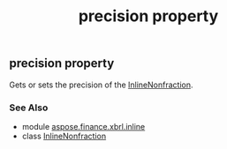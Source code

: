 ﻿---
title: precision property
second_title: Aspose.Finance for Python via .NET API References
description: 
type: docs
weight: 110
url: /python-net/aspose.finance.xbrl.inline/inlinenonfraction/precision/
is_root: false
---

## precision property


Gets or sets the precision of the [InlineNonfraction](/finance/python-net/aspose.finance.xbrl.inline/inlinenonfraction).

### See Also
* module [aspose.finance.xbrl.inline](../../)
* class [InlineNonfraction](/finance/python-net/aspose.finance.xbrl.inline/inlinenonfraction)
